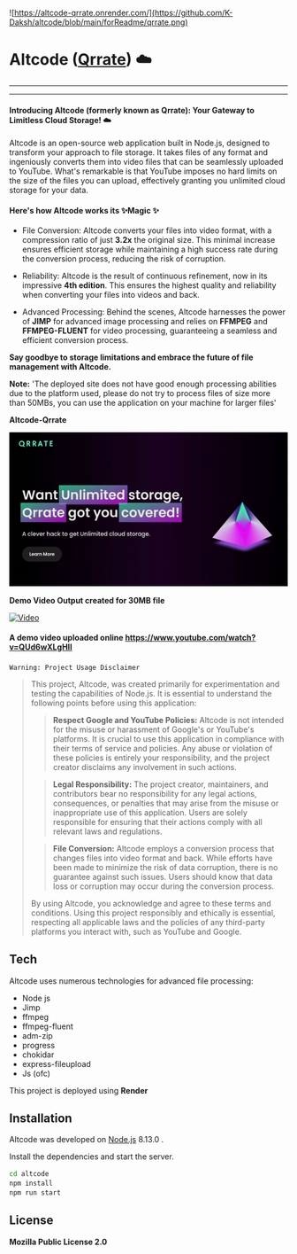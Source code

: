 ![https://altcode-qrrate.onrender.com/](https://github.com/K-Daksh/altcode/blob/main/forReadme/qrrate.png)

# Altcode ([Qrrate](https://altcode-qrrate.onrender.com)) ☁️
___
 
___


#### Introducing Altcode (formerly known as Qrrate): Your Gateway to Limitless Cloud Storage! ☁️

Altcode is an open-source web application built in Node.js, designed to transform your approach to file storage. It takes files of any format and ingeniously converts them into video files that can be seamlessly uploaded to YouTube. What's remarkable is that YouTube imposes no hard limits on the size of the files you can upload, effectively granting you unlimited cloud storage for your data.

#### Here's how Altcode works its ✨Magic ✨

- File Conversion: Altcode converts your files into video format, with a compression ratio of just __3.2x__ the original size. This minimal increase ensures efficient storage while maintaining a high success rate during the conversion process, reducing the risk of corruption.

- Reliability: Altcode is the result of continuous refinement, now in its impressive __4th edition__. This ensures the highest quality and reliability when converting your files into videos and back.

- Advanced Processing: Behind the scenes, Altcode harnesses the power of __JIMP__ for advanced image processing and relies on __FFMPEG__ and __FFMPEG-FLUENT__ for video processing, guaranteeing a seamless and efficient conversion process.

__Say goodbye to storage limitations and embrace the future of file management with Altcode.__


__Note:__ 'The deployed site does not have good enough processing abilities due to the platform used, please do not try to process files of size more than 50MBs, you can use the application on your machine for larger files'

 __Altcode-Qrrate__

![](https://github.com/K-Daksh/altcode/blob/main/forReadme/altcode-qrrate-gif.gif)


__Demo Video Output created for 30MB file__

[![Video](https://img.youtube.com/vi/QUd6wXLgHII/maxresdefault.jpg)](https://www.youtube.com/watch?v=QUd6wXLgHII)



#### A demo video uploaded online https://www.youtube.com/watch?v=QUd6wXLgHII

`Warning: Project Usage Disclaimer`
>
> 
> This project, Altcode, was created primarily for experimentation and testing the capabilities of Node.js. It is essential to understand the following points before using this application:
> 
> > **Respect Google and YouTube Policies:** Altcode is not intended for the misuse or harassment of Google's or YouTube's platforms. It is crucial to use this application in compliance with their terms of service and policies. Any abuse or violation of these policies is entirely your responsibility, and the project creator disclaims any involvement in such actions.
> 
> > **Legal Responsibility:** The project creator, maintainers, and contributors bear no responsibility for any legal actions, consequences, or penalties that may arise from the misuse or inappropriate use of this application. Users are solely responsible for ensuring that their actions comply with all relevant laws and regulations.
> 
> > **File Conversion:** Altcode employs a conversion process that changes files into video format and back. While efforts have been made to minimize the risk of data corruption, there is no guarantee against such issues. Users should know that data loss or corruption may occur during the conversion process.
> 
> By using Altcode, you acknowledge and agree to these terms and conditions. Using this project responsibly and ethically is essential, respecting all applicable laws and the policies of any third-party platforms you interact with, such as YouTube and Google.

 



## Tech

Altcode uses numerous technologies for advanced file processing:

- Node js
- Jimp
- ffmpeg
- ffmpeg-fluent
- adm-zip
- progress
- chokidar
- express-fileupload
- Js (ofc)

This project is deployed using **Render**
 

## Installation

Altcode was developed on [Node.js](https://nodejs.org/) 8.13.0 .

Install the dependencies and start the server.

```sh
cd altcode
npm install
npm run start
```





## License

__Mozilla Public License 2.0__
